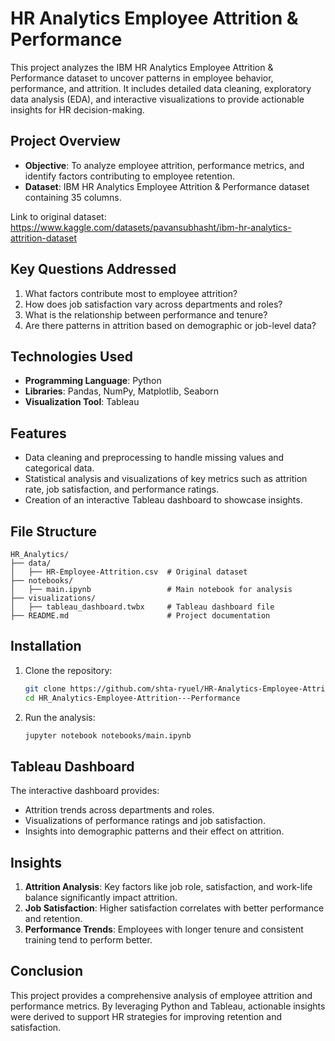 # HR Analytics Employee Attrition & Performance

This project analyzes the IBM HR Analytics Employee Attrition & Performance dataset to uncover patterns in employee behavior, performance, and attrition. It includes detailed data cleaning, exploratory data analysis (EDA), and interactive visualizations to provide actionable insights for HR decision-making.

## Project Overview

- **Objective**: To analyze employee attrition, performance metrics, and identify factors contributing to employee retention.
- **Dataset**: IBM HR Analytics Employee Attrition & Performance dataset containing 35 columns.

Link to original dataset: https://www.kaggle.com/datasets/pavansubhasht/ibm-hr-analytics-attrition-dataset 

## Key Questions Addressed

1. What factors contribute most to employee attrition?
2. How does job satisfaction vary across departments and roles?
3. What is the relationship between performance and tenure?
4. Are there patterns in attrition based on demographic or job-level data?

## Technologies Used

- **Programming Language**: Python
- **Libraries**: Pandas, NumPy, Matplotlib, Seaborn
- **Visualization Tool**: Tableau

## Features

- Data cleaning and preprocessing to handle missing values and categorical data.
- Statistical analysis and visualizations of key metrics such as attrition rate, job satisfaction, and performance ratings.
- Creation of an interactive Tableau dashboard to showcase insights.

## File Structure

```
HR_Analytics/
├── data/
│   ├── HR-Employee-Attrition.csv  # Original dataset
├── notebooks/
│   ├── main.ipynb                 # Main notebook for analysis
├── visualizations/
│   ├── tableau_dashboard.twbx     # Tableau dashboard file
├── README.md                      # Project documentation
```

## Installation

1. Clone the repository:
   ```bash
   git clone https://github.com/shta-ryuel/HR-Analytics-Employee-Attrition---Performance.git
   cd HR_Analytics-Employee-Attrition---Performance
   ```
2. Run the analysis:
   ```bash
   jupyter notebook notebooks/main.ipynb
   ```

## Tableau Dashboard

The interactive dashboard provides:
- Attrition trends across departments and roles.
- Visualizations of performance ratings and job satisfaction.
- Insights into demographic patterns and their effect on attrition.

## Insights

1. **Attrition Analysis**: Key factors like job role, satisfaction, and work-life balance significantly impact attrition.
2. **Job Satisfaction**: Higher satisfaction correlates with better performance and retention.
3. **Performance Trends**: Employees with longer tenure and consistent training tend to perform better.

## Conclusion

This project provides a comprehensive analysis of employee attrition and performance metrics. By leveraging Python and Tableau, actionable insights were derived to support HR strategies for improving retention and satisfaction.

